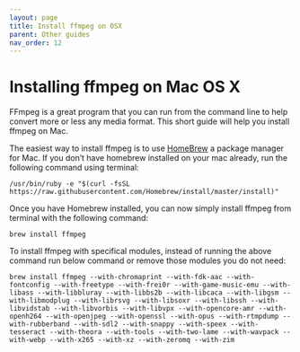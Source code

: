 ```yaml
---
layout: page
title: Install ffmpeg on OSX
parent: Other guides
nav_order: 12
---
```


# Installing ffmpeg on Mac OS X
FFmpeg is a great program that you can run from the command line to help convert more or less any media format. This short guide will help you install ffmpeg on Mac.

The easiest way to install ffmpeg is to use [HomeBrew](https://brew.sh) a package manager for Mac. If you don’t have homebrew installed on your mac already, run the following command using terminal:

```
/usr/bin/ruby -e "$(curl -fsSL https://raw.githubusercontent.com/Homebrew/install/master/install)"
```

Once you have Homebrew installed, you can now simply install ffmpeg from terminal with the following command:

```
brew install ffmpeg
```

To install ffmpeg with specifical modules, instead of running the above command run below command or remove those modules you do not need:

```
brew install ffmpeg --with-chromaprint --with-fdk-aac --with-fontconfig --with-freetype --with-frei0r --with-game-music-emu --with-libass --with-libbluray --with-libbs2b --with-libcaca --with-libgsm --with-libmodplug --with-librsvg --with-libsoxr --with-libssh --with-libvidstab --with-libvorbis --with-libvpx --with-opencore-amr --with-openh264 --with-openjpeg --with-openssl --with-opus --with-rtmpdump --with-rubberband --with-sdl2 --with-snappy --with-speex --with-tesseract --with-theora --with-tools --with-two-lame --with-wavpack --with-webp --with-x265 --with-xz --with-zeromq --with-zim
```
